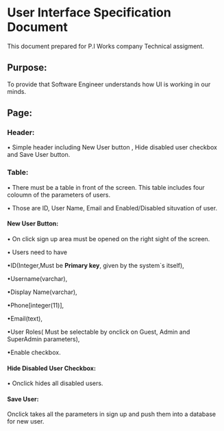 <h1> User Interface Specification Document </h1>
<p> This document prepared for P.I Works company Technical assigment. </p>
<h2> Purpose: </h2>
<p> To provide that Software Engineer understands how UI is working in our minds. </p>
<h2> Page:</2>
<h3> Header:</h3>
<p>• Simple header including New User button , Hide disabled user checkbox and Save User button. </p>
<h3> Table:</h3>
<p>• There must be a table in front of the screen. This table includes four coloumn of the parameters of users.</p>
<p>• Those are ID, User Name, Email and Enabled/Disabled situvation of user.</p>
<h4> New User Button:</h4>
<p>• On click sign up area must be opened on the right sight of the screen.</p>
<p>• Users need to have </p>
<p>•ID(Integer,Must be <strong>Primary key</strong>, given by the system`s itself), </p>
<p>•Username(varchar), </p>
<p>•Display Name(varchar), </p>
<p>•Phone[integer(11)], </p>
<p>•Email(text), </p>
<p>•User Roles( Must be selectable by onclick on Guest, Admin and SuperAdmin parameters), </p>
<p>•Enable checkbox.</p>
<h4> Hide Disabled User Checkbox: </h4>
<p>• Onclick hides all disabled users. </p>
<h4> Save User:</h4>
<p> Onclick takes all the parameters in sign up and push them into a database for new user. </p>
